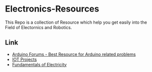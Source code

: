 # Electronics-Resources

This Repo is a collection of Resource which help you get easily into the Field of Electornics and Robotics.

## Link
- [Arduino Forums - Best Resource for Arduino related problems](https://forum.arduino.cc/)
- [IOT Projects](https://nevonprojects.com/iot-projects/)
- [Fundamentals of Electricity](http://electronicstheory.com/COURSES/ELECTRONICS/e101-1.htm)
